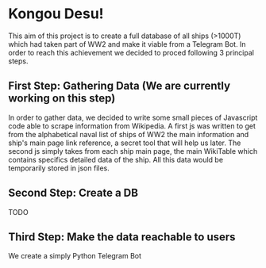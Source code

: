 # Kongou Desu!
This aim of this project is to create a full database of all ships (>1000T) which had taken part of WW2 and make it viable from a Telegram Bot.
In order to reach this achievement we decided to proced following 3 principal steps.

## First Step: Gathering Data (We are currently working on this step)
In order to gather data, we decided to write some small pieces of Javascript code able to scrape information from Wikipedia.
A first js was written to get from the alphabetical naval list of ships of WW2 the main information and ship's main page link reference, a secret tool that will help us later.
The second js simply takes from each ship main page, the main WikiTable which contains specifics detailed data of the ship.
All this data would be temporarily stored in json files.

## Second Step: Create a DB
TODO

## Third Step: Make the data reachable to users
We create a simply Python Telegram Bot
